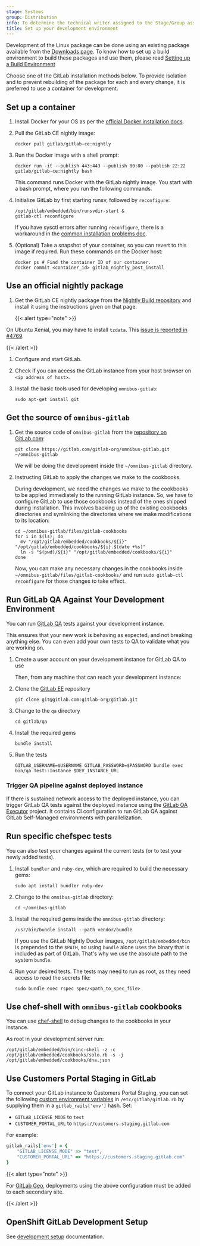 ```yaml
---
stage: Systems
group: Distribution
info: To determine the technical writer assigned to the Stage/Group associated with this page, see https://handbook.gitlab.com/handbook/product/ux/technical-writing/#assignments
title: Set up your development environment
---
```


Development of the Linux package can be done using an existing package available
from the [Downloads page](https://about.gitlab.com/install/). To know how to set up
a build environment to build these packages and use them, please read
[Setting up a Build Environment](../build/build_package.md#prepare-a-build-environment)

Choose one of the GitLab installation methods below. To provide isolation and
to prevent rebuilding of the package for each and every change, it is preferred
to use a container for development.

## Set up a container

1. Install Docker for your OS as per the [official Docker installation docs](https://docs.docker.com/get-docker/).

1. Pull the GitLab CE nightly image:

   ```shell
   docker pull gitlab/gitlab-ce:nightly
   ```

1. Run the Docker image with a shell prompt:

   ```shell
   docker run -it --publish 443:443 --publish 80:80 --publish 22:22 gitlab/gitlab-ce:nightly bash
   ```

   This command runs Docker with the GitLab nightly image. You start with a
   bash prompt, where you run the following commands.

1. Initialize GitLab by first starting runsv, followed by `reconfigure`:

   ```shell
   /opt/gitlab/embedded/bin/runsvdir-start &
   gitlab-ctl reconfigure
   ```

   If you have sysctl errors after running `reconfigure`, there is a workaround in the
   [common installation problems doc](../troubleshooting.md#failed-to-modify-kernel-parameters-with-sysctl).

1. (Optional) Take a snapshot of your container, so you can revert to this image if required. Run these commands on the Docker host:

   ```shell
   docker ps # Find the container ID of our container.
   docker commit <container_id> gitlab_nightly_post_install
   ```

## Use an official nightly package

1. Get the GitLab CE nightly package from the [Nightly Build repository](https://packages.gitlab.com/gitlab/nightly-builds)
   and install it using the instructions given on that page.

   {{< alert type="note" >}}

On Ubuntu Xenial, you may have to install `tzdata`. This
   [issue is reported in #4769](https://gitlab.com/gitlab-org/omnibus-gitlab/-/issues/4679).

   {{< /alert >}}

1. Configure and start GitLab.
1. Check if you can access the GitLab instance from your host browser on `<ip address of host>`.
1. Install the basic tools used for developing `omnibus-gitlab`:

   ```shell
   sudo apt-get install git
   ```

## Get the source of `omnibus-gitlab`

1. Get the source code of `omnibus-gitlab` from the [repository on GitLab.com](https://gitlab.com/gitlab-org/omnibus-gitlab):

   ```shell
   git clone https://gitlab.com/gitlab-org/omnibus-gitlab.git ~/omnibus-gitlab
   ```

   We will be doing the development inside the `~/omnibus-gitlab` directory.

1. Instructing GitLab to apply the changes we make to the cookbooks.

   During development, we need the changes we make to the cookbooks to be
   applied immediately to the running GitLab instance. So, we have to configure
   GitLab to use those cookbooks instead of the ones shipped during
   installation. This involves backing up of the existing cookbooks directories
   and symlinking the directories where we make modifications to its location:

   ```shell
   cd ~/omnibus-gitlab/files/gitlab-cookbooks
   for i in $(ls); do
     mv "/opt/gitlab/embedded/cookbooks/${i}" "/opt/gitlab/embedded/cookbooks/${i}.$(date +%s)"
     ln -s "$(pwd)/${i}" "/opt/gitlab/embedded/cookbooks/${i}"
   done
   ```

   Now, you can make any necessary changes in the cookbooks inside `~/omnibus-gitlab/files/gitlab-cookbooks/`
   and run `sudo gitlab-ctl reconfigure` for those changes to take effect.

## Run GitLab QA Against Your Development Environment

You can run [GitLab QA](https://gitlab.com/gitlab-org/gitlab-qa) tests against your development instance.

This ensures that your new work is behaving as expected, and not breaking anything else. You can even add your own tests to QA to validate what you are working on.

1. Create a user account on your development instance for GitLab QA to use

   Then, from any machine that can reach your development instance:

1. Clone the [GitLab EE](https://gitlab.com/gitlab-org/gitlab) repository

   ```shell
   git clone git@gitlab.com:gitlab-org/gitlab.git
   ```

1. Change to the `qa` directory

   ```shell
   cd gitlab/qa
   ```

1. Install the required gems

   ```shell
   bundle install
   ```

1. Run the tests

   ```shell
   GITLAB_USERNAME=$USERNAME GITLAB_PASSWORD=$PASSWORD bundle exec bin/qa Test::Instance $DEV_INSTANCE_URL
   ```

### Trigger QA pipeline against deployed instance

If there is sustained network access to the deployed instance, you can trigger GitLab QA tests against the deployed instance using the [GitLab QA Executor](https://gitlab.com/gitlab-org/quality/gitlab-qa-executor) project. It contains CI configuration to run GitLab QA against GitLab Self-Managed environments with parallelization.

## Run specific chefspec tests

You can also test your changes against the current tests (or to test your newly added tests).

1. Install `bundler` and `ruby-dev`, which are required to build the necessary gems:

   ```shell
   sudo apt install bundler ruby-dev
   ```

1. Change to the `omnibus-gitlab` directory:

   ```shell
   cd ~/omnibus-gitlab
   ```

1. Install the required gems inside the `omnibus-gitlab` directory:

   ```shell
   /usr/bin/bundle install --path vendor/bundle
   ```

   If you use the GitLab Nightly Docker images, `/opt/gitlab/embedded/bin` is prepended to the `$PATH`, so using `bundle` alone uses the binary
   that is included as part of GitLab. That's why we use the absolute path to the system `bundle`.

1. Run your desired tests. The tests may need to run as root, as they need access to read the secrets file:

   ```shell
   sudo bundle exec rspec spec/<path_to_spec_file>
   ```

## Use chef-shell with `omnibus-gitlab` cookbooks

You can use [chef-shell](https://docs.chef.io/workstation/chef_shell/) to debug changes to the cookbooks in your instance.

As root in your development server run:

```shell
/opt/gitlab/embedded/bin/cinc-shell -z -c /opt/gitlab/embedded/cookbooks/solo.rb -s -j /opt/gitlab/embedded/cookbooks/dna.json
```

## Use Customers Portal Staging in GitLab

To connect your GitLab instance to Customers Portal Staging, you can set the following
[custom environment variables](../settings/environment-variables.md)
in `/etc/gitlab/gitlab.rb` by supplying them in a `gitlab_rails['env']` hash. Set:

- `GITLAB_LICENSE_MODE` to `test`
- `CUSTOMER_PORTAL_URL` to `https://customers.staging.gitlab.com`

For example:

```ruby
gitlab_rails['env'] = {
    "GITLAB_LICENSE_MODE" => "test",
    "CUSTOMER_PORTAL_URL" => "https://customers.staging.gitlab.com"
}
```

{{< alert type="note" >}}

For [GitLab Geo](https://docs.gitlab.com/administration/geo/), deployments using the above configuration must be added to each secondary site.

{{< /alert >}}

## OpenShift GitLab Development Setup

See [development setup](https://gitlab.com/gitlab-org/cloud-native/gitlab-operator/-/blob/master/doc/developer/guide.md) documentation.
